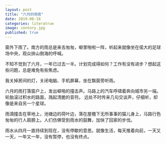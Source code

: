 ```yaml
---
layout: post
title: "六月的雨夜"
date: 2019-06-18
categories: literatrue
image: contory.jpg
published: true
---
```


窗外下雨了。南方的雨总是来去匆匆，噼里啪啦一阵，听起来就像坐在偌大的足球场中央，观众排山倒海的呼喊。

不知不觉到了六月，一年已过去一半。计划完成得如何？工作有没有进步？想起这些问题，总是难免有些焦虑。

我关掉房间的灯，关闭电脑、手机屏幕，坐在飘窗旁听雨。

六月的雨打落窗户上，发出噼啪的撞击声。马路上的汽车呼啸着奔向城市另一端。轮胎滚过积水的路面，溅起清脆的音符。
远处不时传来几句交谈声，仔细听，却像是来自另一个星球。

雨滴撞击在草地上，池塘边的荷叶边，落在屋檐下无所事事的猫儿身上，马路行色匆匆的行人肩膀上。人们仿佛受到雨水的鼓舞，加快了回家的步伐。

雨水从四月一直持续到现在，没有停歇的意思。就像生活，每天推着向前，一天又一天，一年又一年，没有暂停，也没有终点。